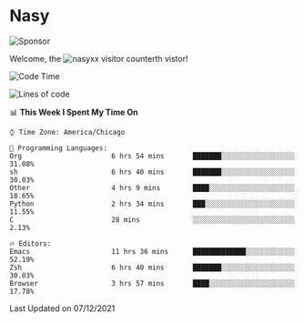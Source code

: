 # Nasy

<!--
<p align="center">
<img height="200" src="https://github-readme-stats.vercel.app/api?username=nasyxx&count_private=true&show_icons=true&theme=dracula&include_all_commits=true"/>
<img height="200" src="https://github-readme-stats.vercel.app/api/top-langs/?username=nasyxx&theme=dracula&hide=html,jupyter+notebook&count_private=true&show_icons=true"/>
</p>

  
----------------
-->

![Sponsor](https://img.shields.io/static/v1.svg?label=Sponsor&message=%E2%9D%A4&logo=GitHub&style=flat&color=pink)
 
Welcome, the ![nasyxx visitor counter](https://count.getloli.com/get/@nasyxx?theme=rule34)th vistor!
 
<!--START_SECTION:waka-->
![Code Time](http://img.shields.io/badge/Code%20Time-1%2C529%20hrs%2022%20mins-blue)

![Lines of code](https://img.shields.io/badge/From%20Hello%20World%20I%27ve%20Written-5%20Million%20lines%20of%20code-blue)

📊 **This Week I Spent My Time On** 

```text
⌚︎ Time Zone: America/Chicago

💬 Programming Languages: 
Org                      6 hrs 54 mins       ███████░░░░░░░░░░░░░░░░░░   31.08% 
sh                       6 hrs 40 mins       ███████░░░░░░░░░░░░░░░░░░   30.03% 
Other                    4 hrs 9 mins        ████░░░░░░░░░░░░░░░░░░░░░   18.65% 
Python                   2 hrs 34 mins       ███░░░░░░░░░░░░░░░░░░░░░░   11.55% 
C                        28 mins             ░░░░░░░░░░░░░░░░░░░░░░░░░   2.13%

🔥 Editors: 
Emacs                    11 hrs 36 mins      █████████████░░░░░░░░░░░░   52.19% 
Zsh                      6 hrs 40 mins       ███████░░░░░░░░░░░░░░░░░░   30.03% 
Browser                  3 hrs 57 mins       ████░░░░░░░░░░░░░░░░░░░░░   17.78%

```


 Last Updated on 07/12/2021
<!--END_SECTION:waka-->

<!-- ![visitors](https://visitor-badge.laobi.icu/badge?page_id=nasyxx.nasyxx) -->
